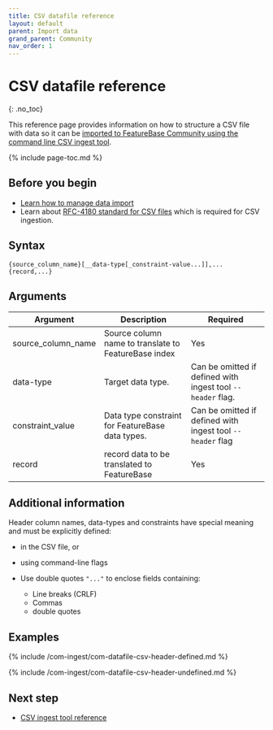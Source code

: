 ```yaml
---
title: CSV datafile reference
layout: default
parent: Import data
grand_parent: Community
nav_order: 1
---
```


# CSV datafile reference
{: .no_toc}

This reference page provides information on how to structure a CSV file with data so it can be [imported to FeatureBase Community using the command line CSV ingest tool](/docs/community/com-ingest/com-ingest-ref-csv).

{% include page-toc.md %}

## Before you begin

* [Learn how to manage data import](/docs/community/com-ingest/com-ingest-manage)
* Learn about [RFC-4180 standard for CSV files](https://datatracker.ietf.org/doc/html/rfc4180#section-2) which is required for CSV ingestion.

## Syntax

```
{source_column_name}[__data-type[_constraint-value...]],...
{record,...}
```

## Arguments

| Argument | Description | Required |
|---|---|---|
| source_column_name | Source column name to translate to FeatureBase index | Yes |
| data-type | Target data type. | Can be omitted if defined with ingest tool `--header` flag. |
| constraint_value | Data type constraint for FeatureBase data types. | Can be omitted if defined with ingest tool `--header` flag |
| record | record data to be translated to FeatureBase | Yes |

## Additional information

Header column names, data-types and constraints have special meaning and must be explicitly defined:
* in the CSV file, or
* using command-line flags

* Use double quotes `"..."` to enclose fields containing:
  * Line breaks (CRLF)
  * Commas
  * double quotes

## Examples

{% include /com-ingest/com-datafile-csv-header-defined.md %}

{% include /com-ingest/com-datafile-csv-header-undefined.md %}

## Next step

* [CSV ingest tool reference](/docs/community/com-ingest/com-ingest-ref-csv)
